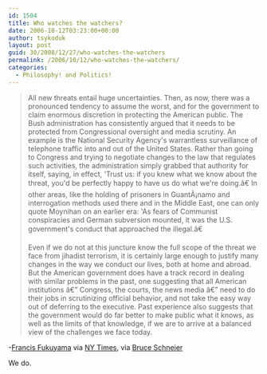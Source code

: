 ```yaml
---
id: 1504
title: Who watches the watchers?
date: 2006-10-12T03:23:00+00:00
author: tsykoduk
layout: post
guid: 30/2008/12/27/who-watches-the-watchers
permalink: /2006/10/12/who-watches-the-watchers/
categories:
  - Philosophy! and Politics!
---
```

<blockquote>All new threats entail huge uncertainties. Then, as now, there was a pronounced tendency to assume the worst, and for the government to claim enormous discretion in protecting the American public. The Bush administration has consistently argued that it needs to be protected from Congressional oversight and media scrutiny. An example is the National Security Agency's warrantless surveillance of telephone traffic into and out of the United States. Rather than going to Congress and trying to negotiate changes to the law that regulates such activities, the administration simply grabbed that authority for itself, saying, in effect, 'Trust us: if you knew what we know about the threat, you'd be perfectly happy to have us do what we're doing.â€ In other areas, like the holding of prisoners in GuantÃ¡namo and interrogation methods used there and in the Middle East, one can only quote Moynihan on an earlier era: 'As fears of Communist conspiracies and German subversion mounted, it was the U.S. government's conduct that approached the illegal.â€

Even if we do not at this juncture know the full scope of the threat we face from jihadist terrorism, it is certainly large enough to justify many changes in the way we conduct our lives, both at home and abroad. But the American government does have a track record in dealing with similar problems in the past, one suggesting that all American institutions â€” Congress, the courts, the news media â€” need to do their jobs in scrutinizing official behavior, and not take the easy way out of deferring to the executive. Past experience also suggests that the government would do far better to make public what it knows, as well as the limits of that knowledge, if we are to arrive at a balanced view of the challenges we face today.</blockquote>


-<a href="http://www.sais-jhu.edu/faculty/fukuyama/">Francis Fukuyama</a> via <a href="http://www.nytimes.com/2006/10/08/books/review/Fukuyama.t.html?_r=2&#38;8bu&#38;emc=bu&#38;oref=slogin&#38;oref=slogin">NY Times</a>, via <a href="http://www.schneier.com/blog/archives/2006/10/fukuyama_on_sec.html">Bruce Schneier</a>


We do.